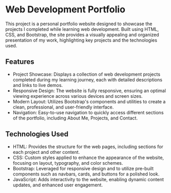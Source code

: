 # Web Development Portfolio
This project is a personal portfolio website designed to showcase the projects I completed while learning web development. Built using HTML, CSS, and Bootstrap, the site provides a visually appealing and organized presentation of my work, highlighting key projects and the technologies used.

## Features
* Project Showcase: Displays a collection of web development projects completed during my learning journey, each with detailed descriptions and links to live demos.
* Responsive Design: The website is fully responsive, ensuring an optimal viewing experience across various devices and screen sizes.
* Modern Layout: Utilizes Bootstrap's components and utilities to create a clean, professional, and user-friendly interface.
* Navigation: Easy-to-use navigation to quickly access different sections of the portfolio, including About Me, Projects, and Contact.
## Technologies Used
* HTML: Provides the structure for the web pages, including sections for each project and other content.
* CSS: Custom styles applied to enhance the appearance of the website, focusing on layout, typography, and color schemes.
* Bootstrap: Leveraged for responsive design and to utilize pre-built components such as navbars, cards, and buttons for a polished look.
* JavaScript: Adds interactivity to the website, enabling dynamic content updates, and enhanced user engagement.
